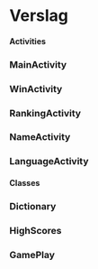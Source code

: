 # Verslag

#### Activities

### MainActivity

### WinActivity

### RankingActivity

### NameActivity

### LanguageActivity

#### Classes

### Dictionary

### HighScores

### GamePlay
